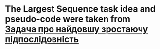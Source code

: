 # The Largest Sequence task idea and pseudo-code were taken from [Задача про найдовшу зростаючу підпослідовність](https://uk.wikipedia.org/wiki/%D0%97%D0%B0%D0%B4%D0%B0%D1%87%D0%B0_%D0%BF%D1%80%D0%BE_%D0%BD%D0%B0%D0%B9%D0%B4%D0%BE%D0%B2%D1%88%D1%83_%D0%B7%D1%80%D0%BE%D1%81%D1%82%D0%B0%D1%8E%D1%87%D1%83_%D0%BF%D1%96%D0%B4%D0%BF%D0%BE%D1%81%D0%BB%D1%96%D0%B4%D0%BE%D0%B2%D0%BD%D1%96%D1%81%D1%82%D1%8C)